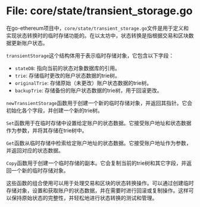 # File: core/state/transient_storage.go

在go-ethereum项目中，`core/state/transient_storage.go`文件是用于定义和实现状态转换时的临时存储功能的。在以太坊中，状态转换是指根据交易和区块数据更新账户状态。

`transientStorage`这个结构体用于表示临时存储对象，它包含以下字段：

- `stateDB`: 指向当前的状态对象数据库的引用。
- `trie`: 存储临时更改的账户状态数据的trie树。
- `originalTrie`: 存储原始（未更改）账户状态数据的trie树。
- `backupTrie`: 存储备份的账户状态数据的trie树，用于回滚更改。

`newTransientStorage`函数用于创建一个新的临时存储对象，并返回其指针。它会初始化各个字段，并创建一个新的trie树。

`Set`函数用于在临时存储中设置给定账户的状态数据。它接受账户地址和状态数据作为参数，并将其存储在trie树中。

`Get`函数从临时存储中检索给定账户地址的状态数据。它接受账户地址作为参数，并返回对应的状态数据。

`Copy`函数用于创建一个临时存储的副本。它会复制当前的trie树和其它字段，并返回一个新的临时存储对象。

这些函数的组合使用可以用于处理交易和区块的状态转换操作。可以通过创建临时存储对象，设置和获取账户的状态数据，并在需要时进行回滚或复制操作。这样可以保持原始状态的完整性，并轻松地进行状态转换的测试和管理。

